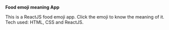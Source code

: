 **Food emoji meaning App**

This is a ReactJS food emoji app. Click the emoji to know the meaning of it. 
Tech used: HTML, CSS and ReactJS.

